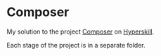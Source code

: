 # Composer

My solution to the project [Composer](https://hyperskill.org/projects/374?track=64) on [Hyperskill](https://hyperskill.org).

Each stage of the project is in a separate folder.
